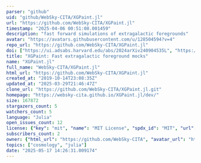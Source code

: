 ```yaml
---
parser: "github"
uid: "github/WebSky-CITA/XGPaint.jl"
url: "https://github.com/WebSky-CITA/XGPaint.jl"
timestamp: "2025-04-06 00:51:08.001459"
description: "fast forward simulations of extragalactic foregrounds"
avatar: "https://avatars.githubusercontent.com/u/128504594?v=4"
repo_url: "https://github.com/WebSky-CITA/XGPaint.jl"
doi: ["https://ui.adsabs.harvard.edu/abs/2024arXiv240904535L", "https://ui.adsabs.harvard.edu/abs/2025ascl.soft03033L/abstract"]
title: "XGPaint: Fast extragalactic foreground mocks"
name: "XGPaint.jl"
full_name: "WebSky-CITA/XGPaint.jl"
html_url: "https://github.com/WebSky-CITA/XGPaint.jl"
created_at: "2019-10-14T23:08:35Z"
updated_at: "2025-03-29T21:46:47Z"
clone_url: "https://github.com/WebSky-CITA/XGPaint.jl.git"
homepage: "https://websky-cita.github.io/XGPaint.jl/dev/"
size: 167872
stargazers_count: 5
watchers_count: 5
language: "Julia"
open_issues_count: 12
license: {"key": "mit", "name": "MIT License", "spdx_id": "MIT", "url": "https://api.github.com/licenses/mit", "node_id": "MDc6TGljZW5zZTEz"}
subscribers_count: 2
owner: {"html_url": "https://github.com/WebSky-CITA", "avatar_url": "https://avatars.githubusercontent.com/u/128504594?v=4", "login": "WebSky-CITA", "type": "Organization"}
topics: ["cosmology", "julia"]
date: "2025-05-17 14:26:31.009174"
---
```

